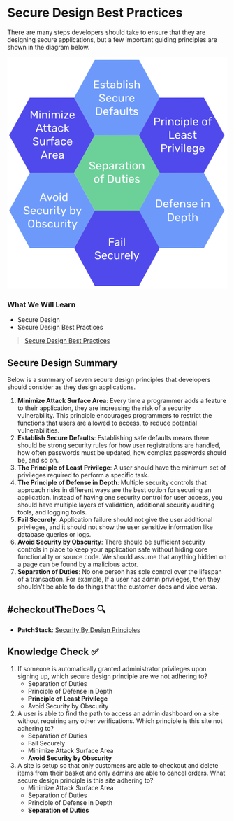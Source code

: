 # Secure Design Best Practices

There are many steps developers should take to ensure that they are designing secure applications, but a few important guiding principles are shown in the diagram below.

![Secure Design Practices](./assets/3.SecureDesign.png)

### What We Will Learn
- Secure Design
- Secure Design Best Practices

>[Secure Design Best Practices](https://www.loom.com/share/75f890c450914e95963d10198b8e7f0d)

## Secure Design Summary

Below is a summary of seven secure design principles that developers should consider as they design applications. 
1. **Minimize Attack Surface Area**: Every time a programmer adds a feature to their application, they are increasing the risk of a security vulnerability. This principle encourages programmers to restrict the functions that users are allowed to access, to reduce potential vulnerabilities.
2. **Establish Secure Defaults**: Establishing safe defaults means there should be strong security rules for how user registrations are handled, how often passwords must be updated, how complex passwords should be, and so on.
3. **The Principle of Least Privilege**: A user should have the minimum set of privileges required to perform a specific task.
4. **The Principle of Defense in Depth**: Multiple security controls that approach risks in different ways are the best option for securing an application. Instead of having one security control for user access, you should have multiple layers of validation, additional security auditing tools, and logging tools.
5. **Fail Securely**: Application failure should not give the user additional privileges, and it should not show the user sensitive information like database queries or logs.
6. **Avoid Security by Obscurity**: There should be sufficient security controls in place to keep your application safe without hiding core functionality or source code. We should assume that anything hidden on a page can be found by a malicious actor. 
7. **Separation of Duties**: No one person has sole control over the lifespan of a transaction. For example, If a user has admin privileges, then they shouldn't be able to do things that the customer does and vice versa.

## #checkoutTheDocs 🔍

- **PatchStack**: [Security By Design Principles](https://patchstack.com/articles/security-design-principles-owasp/)

## Knowledge Check ✅

1. If someone is automatically granted administrator privileges upon signing up, which secure design principle are we not adhering to?
    - Separation of Duties
    - Principle of Defense in Depth
    - **Principle of Least Privilege**
    - Avoid Security by Obscurity
2. A user is able to find the path to access an admin dashboard on a site without requiring any other verifications. Which principle is this site not adhering to?
    - Separation of Duties
    - Fail Securely
    - Minimize Attack Surface Area
    - **Avoid Security by Obscurity**
3. A site is setup so that only customers are able to checkout and delete items from their basket and only admins are able to cancel orders. What secure design principle is this site adhering to?
    - Minimize Attack Surface Area
    - Separation of Duties
    - Principle of Defense in Depth
    - **Separation of Duties**